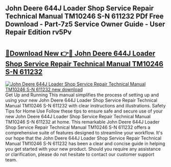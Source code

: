 ## John Deere 644J Loader Shop Service Repair Technical Manual TM10246 S-N 611232 PDf Free Download - Part-7z5 Service Owner Guide - User Repair Edition rv5Pv

# <h2><a href="http://bc72725.oget.top/?id=John+Deere+644J+Loader+Shop+Service+Repair+Technical+Manual+TM10246+S-N+611232">🔗Download New 👉🔴 John Deere 644J Loader Shop Service Repair Technical Manual TM10246 S-N 611232</a></h2>

[![John Deere 644J Loader Shop Service Repair Technical Manual TM10246 S-N 611232 new download](https://i.imgur.com/5g1atiW.png)](http://bc72725.oget.top/?id=John+Deere+644J+Loader+Shop+Service+Repair+Technical+Manual+TM10246+S-N+611232)
Get Up and Running This manual simplifies the process of setting up and using your new John Deere 644J Loader Shop Service Repair Technical Manual TM10246 S-N 611232 with clear instructions and illustrations. Safety Tips for Home Use Follow these tips to ensure safe and secure use of your new John Deere 644J Loader Shop Service Repair Technical Manual TM10246 S-N 611232 at home. This remarkable John Deere 644J Loader Shop Service Repair Technical Manual TM10246 S-N 611232 offers a comprehensive suite of features designed to streamline your workflow. It's our hope that the John Deere 644J Loader Shop Service Repair Technical Manual TM10246 S-N 611232 has been a clear and concise guide in helping you get started with your new product. Should you require any assistance or clarification, please do not hesitate to contact our customer support team.
